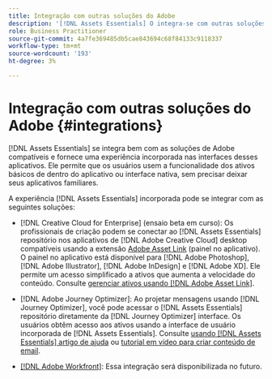 ```yaml
---
title: Integração com outras soluções do Adobe
description: '[!DNL Assets Essentials] O integra-se com outras soluções do Adobe e fornece uma experiência incorporada do aplicativo nativo.'
role: Business Practitioner
source-git-commit: 4a7fe369485db5cae843694c68f84133c9118337
workflow-type: tm+mt
source-wordcount: '193'
ht-degree: 3%

---
```



# Integração com outras soluções do Adobe {#integrations}

[!DNL Assets Essentials] se integra bem com as soluções de Adobe compatíveis e fornece uma experiência incorporada nas interfaces desses aplicativos. Ele permite que os usuários usem a funcionalidade dos ativos básicos de dentro do aplicativo ou interface nativa, sem precisar deixar seus aplicativos familiares.

A experiência [!DNL Assets Essentials] incorporada pode se integrar com as seguintes soluções:

* [!DNL Creative Cloud for Enterprise] (ensaio beta em curso): Os profissionais de criação podem se conectar ao  [!DNL Assets Essentials] repositório nos aplicativos de  [!DNL Adobe Creative Cloud] desktop compatíveis usando a extensão  [Adobe Asset Link](https://www.adobe.com/br/creativecloud/business/enterprise/adobe-asset-link.html)  (painel no aplicativo). O painel no aplicativo está disponível para [!DNL Adobe Photoshop], [!DNL Adobe Illustrator], [!DNL Adobe InDesign] e [!DNL Adobe XD]. Ele permite um acesso simplificado a ativos que aumenta a velocidade do conteúdo. Consulte [gerenciar ativos usando [!DNL Adobe Asset Link]](https://helpx.adobe.com/enterprise/admin-guide.html/enterprise/using/manage-assets-using-adobe-asset-link.ug.html).

* [!DNL Adobe Journey Optimizer]: Ao projetar mensagens usando  [!DNL Journey Optimizer], você pode acessar o  [!DNL Assets Essentials] repositório diretamente da  [!DNL Journey Optimizer] interface. Os usuários obtêm acesso aos ativos usando a interface de usuário incorporada de [!DNL Assets Essentials]. Consulte [usando [!DNL Assets Essentials] artigo de ajuda](https://experienceleague.adobe.com/docs/journey-optimizer/using/create-messages/assets-essentials.html) ou [tutorial em vídeo para criar conteúdo de email](https://experienceleague.adobe.com/docs/journey-optimizer-learn/tutorials/create-messages/create-email-content-with-the-message-editor.html).

* [[!DNL Adobe Workfront]](https://www.workfront.com/): Essa integração será disponibilizada no futuro.

<!-- TBD: Add CTA to join beta program. 
-->
